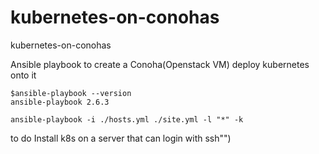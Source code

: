 # kubernetes-on-conohas
kubernetes-on-conohas

Ansible playbook to create a Conoha(Openstack VM) deploy kubernetes onto it
```
$ansible-playbook --version
ansible-playbook 2.6.3
```

```
ansible-playbook -i ./hosts.yml ./site.yml -l "*" -k
```
to do
Install k8s on a server that can login with ssh"")
